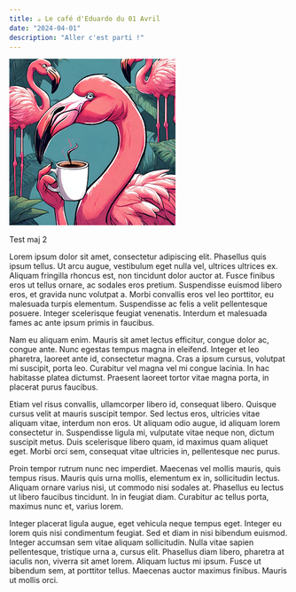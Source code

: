 ```yaml
---
title: ☕ Le café d'Eduardo du 01 Avril
date: "2024-04-01"
description: "Aller c'est parti !"
---
```


![Café d'Eduardo](../eduardo.png)

Test maj 2

Lorem ipsum dolor sit amet, consectetur adipiscing elit. Phasellus quis ipsum tellus. Ut arcu augue, vestibulum eget nulla vel, ultrices ultrices ex. Aliquam fringilla rhoncus est, non tincidunt dolor auctor at. Fusce finibus eros ut tellus ornare, ac sodales eros pretium. Suspendisse euismod libero eros, et gravida nunc volutpat a. Morbi convallis eros vel leo porttitor, eu malesuada turpis elementum. Suspendisse ac felis a velit pellentesque posuere. Integer scelerisque feugiat venenatis. Interdum et malesuada fames ac ante ipsum primis in faucibus.

Nam eu aliquam enim. Mauris sit amet lectus efficitur, congue dolor ac, congue ante. Nunc egestas tempus magna in eleifend. Integer et leo pharetra, laoreet ante id, consectetur magna. Cras a ipsum cursus, volutpat mi suscipit, porta leo. Curabitur vel magna vel mi congue lacinia. In hac habitasse platea dictumst. Praesent laoreet tortor vitae magna porta, in placerat purus faucibus.

Etiam vel risus convallis, ullamcorper libero id, consequat libero. Quisque cursus velit at mauris suscipit tempor. Sed lectus eros, ultricies vitae aliquam vitae, interdum non eros. Ut aliquam odio augue, id aliquam lorem consectetur in. Suspendisse ligula mi, vulputate vitae neque non, dictum suscipit metus. Duis scelerisque libero quam, id maximus quam aliquet eget. Morbi orci sem, consequat vitae ultricies in, pellentesque nec purus.

Proin tempor rutrum nunc nec imperdiet. Maecenas vel mollis mauris, quis tempus risus. Mauris quis urna mollis, elementum ex in, sollicitudin lectus. Aliquam ornare varius nisi, ut commodo nisi sodales at. Phasellus eu lectus ut libero faucibus tincidunt. In in feugiat diam. Curabitur ac tellus porta, maximus nunc et, varius lorem.

Integer placerat ligula augue, eget vehicula neque tempus eget. Integer eu lorem quis nisi condimentum feugiat. Sed et diam in nisi bibendum euismod. Integer accumsan sem vitae aliquam sollicitudin. Nulla vitae sapien pellentesque, tristique urna a, cursus elit. Phasellus diam libero, pharetra at iaculis non, viverra sit amet lorem. Aliquam luctus mi ipsum. Fusce ut bibendum sem, at porttitor tellus. Maecenas auctor maximus finibus. Mauris ut mollis orci.
